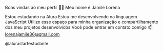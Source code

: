 Boas vindas ao meu perfil 💙💙
Meu nome é Jamile Lorena

Estou estudando na Alura
Estou me desenvolvendo na linguagem JavaScript
Utilizo esse espaço para minha organização e compartilhamento dos meu projetos desenvolvidos
Você pode entrar em contato comigo 📫
lorenajamile36@gmail.com

@alurastartestudante
